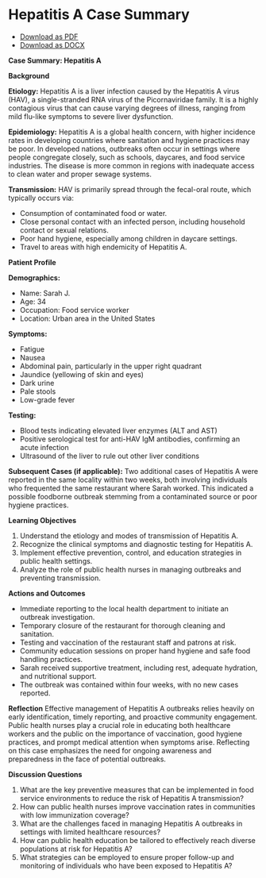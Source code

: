 # Hepatitis A Case Summary
- [Download as PDF](hepatitis-a1.pdf)
- [Download as DOCX](hepatitis-a1.docx)



**Case Summary: Hepatitis A**

**Background**

**Etiology:**
Hepatitis A is a liver infection caused by the Hepatitis A virus (HAV), a single-stranded RNA virus of the Picornaviridae family. It is a highly contagious virus that can cause varying degrees of illness, ranging from mild flu-like symptoms to severe liver dysfunction.

**Epidemiology:**
Hepatitis A is a global health concern, with higher incidence rates in developing countries where sanitation and hygiene practices may be poor. In developed nations, outbreaks often occur in settings where people congregate closely, such as schools, daycares, and food service industries. The disease is more common in regions with inadequate access to clean water and proper sewage systems.

**Transmission:**
HAV is primarily spread through the fecal-oral route, which typically occurs via:
- Consumption of contaminated food or water.
- Close personal contact with an infected person, including household contact or sexual relations.
- Poor hand hygiene, especially among children in daycare settings.
- Travel to areas with high endemicity of Hepatitis A.

**Patient Profile**

**Demographics:**
- Name: Sarah J.
- Age: 34
- Occupation: Food service worker
- Location: Urban area in the United States

**Symptoms:**
- Fatigue
- Nausea
- Abdominal pain, particularly in the upper right quadrant
- Jaundice (yellowing of skin and eyes)
- Dark urine
- Pale stools
- Low-grade fever

**Testing:**
- Blood tests indicating elevated liver enzymes (ALT and AST)
- Positive serological test for anti-HAV IgM antibodies, confirming an acute infection
- Ultrasound of the liver to rule out other liver conditions

**Subsequent Cases (if applicable):**
Two additional cases of Hepatitis A were reported in the same locality within two weeks, both involving individuals who frequented the same restaurant where Sarah worked. This indicated a possible foodborne outbreak stemming from a contaminated source or poor hygiene practices.

**Learning Objectives**
1. Understand the etiology and modes of transmission of Hepatitis A.
2. Recognize the clinical symptoms and diagnostic testing for Hepatitis A.
3. Implement effective prevention, control, and education strategies in public health settings.
4. Analyze the role of public health nurses in managing outbreaks and preventing transmission.

**Actions and Outcomes**
- Immediate reporting to the local health department to initiate an outbreak investigation.
- Temporary closure of the restaurant for thorough cleaning and sanitation.
- Testing and vaccination of the restaurant staff and patrons at risk.
- Community education sessions on proper hand hygiene and safe food handling practices.
- Sarah received supportive treatment, including rest, adequate hydration, and nutritional support.
- The outbreak was contained within four weeks, with no new cases reported.

**Reflection**
Effective management of Hepatitis A outbreaks relies heavily on early identification, timely reporting, and proactive community engagement. Public health nurses play a crucial role in educating both healthcare workers and the public on the importance of vaccination, good hygiene practices, and prompt medical attention when symptoms arise. Reflecting on this case emphasizes the need for ongoing awareness and preparedness in the face of potential outbreaks.

**Discussion Questions**
1. What are the key preventive measures that can be implemented in food service environments to reduce the risk of Hepatitis A transmission?
2. How can public health nurses improve vaccination rates in communities with low immunization coverage?
3. What are the challenges faced in managing Hepatitis A outbreaks in settings with limited healthcare resources?
4. How can public health education be tailored to effectively reach diverse populations at risk for Hepatitis A?
5. What strategies can be employed to ensure proper follow-up and monitoring of individuals who have been exposed to Hepatitis A?
